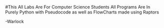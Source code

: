 #This All Labs Are For Computer Science Students
All Programs Are In Purely Python with Pseudocode as well as FlowCharts made using Raptors

-Warlock 

